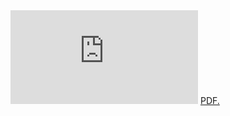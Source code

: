 <embed src="https://sumanbogati.github.io/sample.pdf" type="application/pdf" />
<a href="Ry-C123.github.io/blob/master/pdf/Dice%20Work.pdf" target="_blank">PDF.</a>
